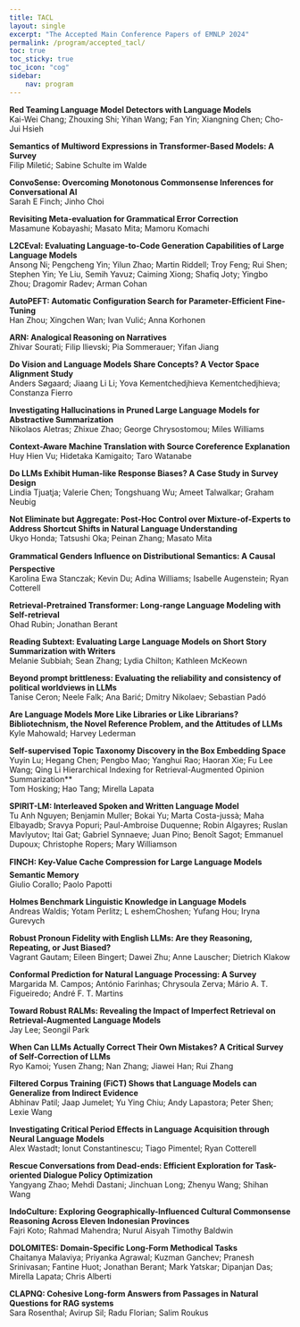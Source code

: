 ```yaml
---
title: TACL
layout: single
excerpt: "The Accepted Main Conference Papers of EMNLP 2024"
permalink: /program/accepted_tacl/
toc: true
toc_sticky: true
toc_icon: "cog"
sidebar:
    nav: program
---
```



**Red Teaming Language Model Detectors with Language Models**</br>Kai-Wei Chang; Zhouxing Shi; Yihan Wang; Fan Yin; Xiangning Chen; Cho-Jui Hsieh

**Semantics of Multiword Expressions in Transformer-Based Models: A Survey**</br>Filip Miletić; Sabine Schulte im Walde

**ConvoSense: Overcoming Monotonous Commonsense Inferences for Conversational AI**</br>Sarah E Finch; Jinho Choi

**Revisiting Meta-evaluation for Grammatical Error Correction**</br>Masamune Kobayashi; Masato Mita; Mamoru Komachi

**L2CEval: Evaluating Language-to-Code Generation Capabilities of Large Language Models**</br>Ansong Ni; Pengcheng Yin; Yilun Zhao; Martin Riddell; Troy Feng; Rui Shen; Stephen Yin; Ye Liu, Semih Yavuz; Caiming Xiong; Shafiq Joty; Yingbo Zhou; Dragomir Radev; Arman Cohan

**AutoPEFT: Automatic Configuration Search for Parameter-Efficient Fine-Tuning**</br>Han Zhou; Xingchen Wan; Ivan Vulić; Anna Korhonen

**ARN: Analogical Reasoning on Narratives**</br>Zhivar Sourati; Filip Ilievski; Pia Sommerauer; Yifan Jiang

**Do Vision and Language Models Share Concepts? A Vector Space Alignment Study**</br>Anders Søgaard; Jiaang Li Li; Yova Kementchedjhieva Kementchedjhieva; Constanza Fierro 

**Investigating Hallucinations in Pruned Large Language Models for Abstractive Summarization**</br>Nikolaos Aletras; Zhixue Zhao; George Chrysostomou; Miles Williams 

**Context-Aware Machine Translation with Source Coreference Explanation**</br>Huy Hien Vu; Hidetaka Kamigaito; Taro Watanabe

**Do LLMs Exhibit Human-like Response Biases? A Case Study in Survey Design**</br>Lindia Tjuatja; Valerie Chen; Tongshuang Wu; Ameet Talwalkar; Graham Neubig

**Not Eliminate but Aggregate: Post-Hoc Control over Mixture-of-Experts to Address Shortcut Shifts in Natural Language Understanding**</br>Ukyo Honda; Tatsushi Oka; Peinan Zhang; Masato Mita

**Grammatical Genders Influence on Distributional Semantics: A Causal Perspective**</br>Karolina Ewa Stanczak; Kevin Du; Adina Williams; Isabelle Augenstein; Ryan Cotterell

**Retrieval-Pretrained Transformer: Long-range Language Modeling with Self-retrieval**</br>Ohad Rubin; Jonathan Berant

**Reading Subtext: Evaluating Large Language Models on Short Story Summarization with Writers**</br>Melanie Subbiah; Sean Zhang; Lydia Chilton; Kathleen McKeown

**Beyond prompt brittleness: Evaluating the reliability and consistency of political worldviews in LLMs**</br>Tanise Ceron; Neele Falk; Ana Barić; Dmitry Nikolaev; Sebastian Padó

**Are Language Models More Like Libraries or Like Librarians? Bibliotechnism, the Novel Reference Problem, and the Attitudes of LLMs**</br>Kyle Mahowald; Harvey Lederman

**Self-supervised Topic Taxonomy Discovery in the Box Embedding Space**</br>Yuyin Lu; Hegang Chen; Pengbo Mao; Yanghui Rao; Haoran Xie; Fu Lee Wang; Qing Li
Hierarchical Indexing for Retrieval-Augmented Opinion Summarization**</br>Tom Hosking; Hao Tang; Mirella Lapata

**SPIRIT-LM: Interleaved Spoken and Written Language Model**</br>Tu Anh Nguyen; Benjamin Muller; Bokai Yu; Marta Costa-jussà; Maha Elbayadb; Sravya Popuri; Paul-Ambroise Duquenne; Robin Algayres; Ruslan Mavlyutov; Itai Gat; Gabriel Synnaeve; Juan Pino; Benoît Sagot; Emmanuel Dupoux; Christophe Ropers; Mary Williamson

**FINCH: Key-Value Cache Compression for Large Language Models Semantic Memory**</br>Giulio Corallo; Paolo Papotti

**Holmes Benchmark Linguistic Knowledge in Language Models**</br>Andreas Waldis; Yotam Perlitz; L eshemChoshen; Yufang Hou; Iryna Gurevych

**Robust Pronoun Fidelity with English LLMs: Are they Reasoning, Repeating, or Just Biased?**</br>Vagrant Gautam; Eileen Bingert; Dawei Zhu; Anne Lauscher; Dietrich Klakow

**Conformal Prediction for Natural Language Processing: A Survey**</br>Margarida M. Campos; António Farinhas; Chrysoula Zerva; Mário A. T. Figueiredo; André F. T. Martins

**Toward Robust RALMs: Revealing the Impact of Imperfect Retrieval on Retrieval-Augmented Language Models**</br>Jay Lee; Seongil Park

**When Can LLMs Actually Correct Their Own Mistakes? A Critical Survey of Self-Correction of LLMs**</br>Ryo Kamoi; Yusen Zhang; Nan Zhang; Jiawei Han; Rui Zhang

**Filtered Corpus Training (FiCT) Shows that Language Models can Generalize from Indirect Evidence**</br>Abhinav Patil; Jaap Jumelet; Yu Ying Chiu; Andy Lapastora; Peter Shen; Lexie Wang

**Investigating Critical Period Effects in Language Acquisition through Neural Language Models**</br>Alex Wastadt; Ionut Constantinescu; Tiago Pimentel; Ryan Cotterell

**Rescue Conversations from Dead-ends: Efficient Exploration for Task-oriented Dialogue Policy Optimization**</br>Yangyang Zhao; Mehdi Dastani; Jinchuan Long; Zhenyu Wang; Shihan Wang

**IndoCulture: Exploring Geographically-Influenced Cultural Commonsense Reasoning Across Eleven Indonesian Provinces**</br>Fajri Koto; Rahmad Mahendra; Nurul Aisyah Timothy Baldwin

**DOLOMITES: Domain-Specific Long-Form Methodical Tasks**</br>Chaitanya Malaviya; Priyanka Agrawal; Kuzman Ganchev; Pranesh Srinivasan; Fantine Huot; Jonathan Berant; Mark Yatskar; Dipanjan Das; Mirella Lapata; Chris Alberti

**CLAPNQ: Cohesive Long-form Answers from Passages in Natural Questions for RAG systems**</br>Sara Rosenthal; Avirup Sil; Radu Florian; Salim Roukus
